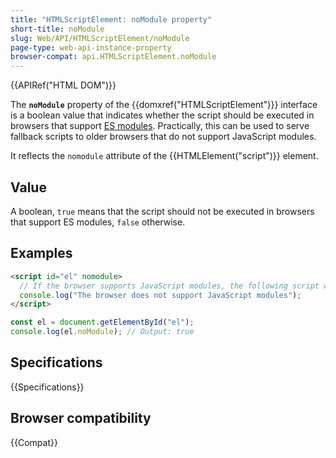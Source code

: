 ```yaml
---
title: "HTMLScriptElement: noModule property"
short-title: noModule
slug: Web/API/HTMLScriptElement/noModule
page-type: web-api-instance-property
browser-compat: api.HTMLScriptElement.noModule
---
```


{{APIRef("HTML DOM")}}

The **`noModule`** property of the {{domxref("HTMLScriptElement")}} interface is a boolean value that indicates whether the script should be executed in browsers that support [ES modules](/en-US/docs/Web/JavaScript/Guide/Modules). Practically, this can be used to serve fallback scripts to older browsers that do not support JavaScript modules.

It reflects the `nomodule` attribute of the {{HTMLElement("script")}} element.

## Value

A boolean, `true` means that the script should not be executed in browsers that support ES modules, `false` otherwise.

## Examples

```html
<script id="el" nomodule>
  // If the browser supports JavaScript modules, the following script will not be executed.
  console.log("The browser does not support JavaScript modules");
</script>
```

```js
const el = document.getElementById("el");
console.log(el.noModule); // Output: true
```

## Specifications

{{Specifications}}

## Browser compatibility

{{Compat}}
